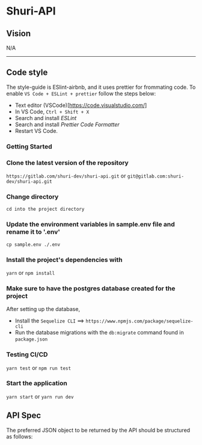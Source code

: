 # Shuri-API

## Vision

N/A

---

## Code style

The style-guide is ESlint-airbnb, and it uses prettier for frommating code. To enable `VS Code + ESLint + prettier` follow the steps below:

- Text editor (VSCode)[https://code.visualstudio.com/]
- In VS Code, `Ctrl + Shift + X`
- Search and install _ESLint_
- Search and install _Prettier Code Formatter_
- Restart VS Code.

### Getting Started

### Clone the latest version of the repository

`https://gitlab.com/shuri-dev/shuri-api.git` or `git@gitlab.com:shuri-dev/shuri-api.git`

### Change directory

`cd into the project directory`

### Update the environment variables in sample.env file and rename it to '.env'

`cp sample.env ./.env`

### Install the project's dependencies with

`yarn` or `npm install`

### Make sure to have the postgres database created for the project

After setting up the database,

- Install the `Sequelize CLI` ==> `https://www.npmjs.com/package/sequelize-cli`
- Run the database migrations with the `db:migrate` command found in `package.json`

### Testing CI/CD

`yarn test` or `npm run test`

### Start the application

`yarn start` or `yarn run dev`

## API Spec

The preferred JSON object to be returned by the API should be structured as follows:
